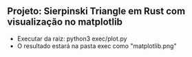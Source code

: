 ## Projeto: Sierpinski Triangle em Rust com visualização no matplotlib
- Executar da raiz: python3 exec/plot.py
- O resultado estará na pasta exec como "matplotlib.png"
